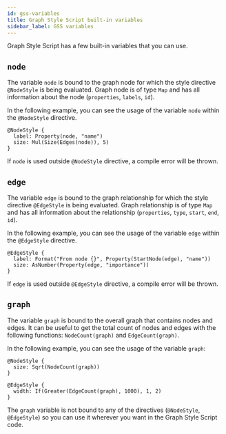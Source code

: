 ```yaml
---
id: gss-variables
title: Graph Style Script built-in variables
sidebar_label: GSS variables
---
```


Graph Style Script has a few built-in variables that you can use.

## `node`

The variable `node` is bound to the graph node for which the style directive
`@NodeStyle` is being evaluated. Graph node is of type `Map` and has all
information about the node (`properties`, `labels`, `id`).

In the following example, you can see the usage of the variable `node` within
the `@NodeStyle` directive.

```
@NodeStyle {
  label: Property(node, "name")
  size: Mul(Size(Edges(node)), 5)
}
```

If `node` is used outside `@NodeStyle` directive, a compile error will be
thrown.

## `edge`

The variable `edge` is bound to the graph relationship for which the style
directive `@EdgeStyle` is being evaluated. Graph relationship is of type `Map`
and has all information about the relationship (`properties`, `type`, `start`,
`end`, `id`).

In the following example, you can see the usage of the variable `edge` within
the `@EdgeStyle` directive.

```
@EdgeStyle {
  label: Format("From node {}", Property(StartNode(edge), "name"))
  size: AsNumber(Property(edge, "importance"))
}
```

If `edge` is used outside `@EdgeStyle` directive, a compile error will be
thrown.

## `graph`

The variable `graph` is bound to the overall graph that contains nodes and
edges. It can be useful to get the total count of nodes and edges with the
following functions: `NodeCount(graph)` and `EdgeCount(graph)`.

In the following example, you can see the usage of the variable `graph`:

```
@NodeStyle {
  size: Sqrt(NodeCount(graph))
}

@EdgeStyle {
  width: If(Greater(EdgeCount(graph), 1000), 1, 2)
}
```

The `graph` variable is not bound to any of the directives (`@NodeStyle`,
`@EdgeStyle`) so you can use it wherever you want in the Graph Style Script
code.
